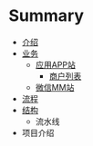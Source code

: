 # Summary

* [介绍](README.md)
* [业务](chapter1.md)
   * [应用APP站](application.md)
       * [商户列表](shanghu_lie_biao_md.md)
   * [微信MM站](wei_xin_mm_zhan.md)
* [流程](process.md)
* [结构](structure.md)
   * 流水线
* 项目介绍

